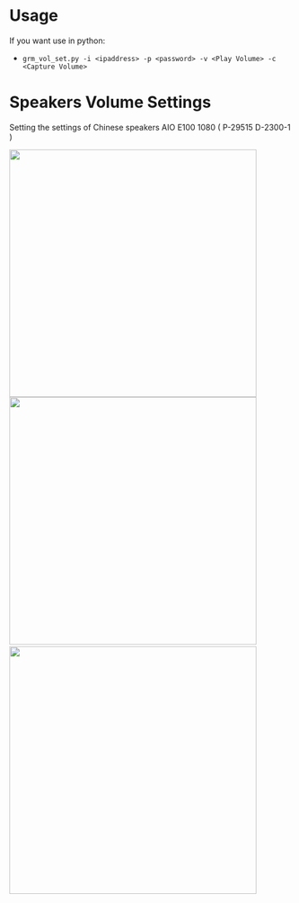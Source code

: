 # Usage

If you want use in python:
- ```grm_vol_set.py -i <ipaddress> -p <password> -v <Play Volume> -c <Capture Volume>```

# Speakers Volume Settings
Setting the settings of Chinese speakers AIO E100 1080 ( P-29515 D-2300-1 )

<img src="https://pp.userapi.com/c844724/v844724588/1b24d8/kc3ufEgFkGM.jpg" width="440" alt=""><img src="https://pp.userapi.com/c850120/v850120588/e5ad6/0WsWWXG_w8s.jpg" width="440" alt="">
<img src="https://pp.userapi.com/c851416/v851416879/bf35e/6eK1uECF12k.jpg" alt="">
<img src="https://pp.userapi.com/c851416/v851416879/bf37e/_eATVXshvDo.jpg"  width="440" alt="">
